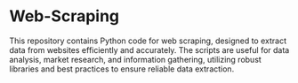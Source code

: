 # Web-Scraping
This repository contains Python code for web scraping, designed to extract data from websites efficiently and accurately. The scripts are useful for data analysis, market research, and information gathering, utilizing robust libraries and best practices to ensure reliable data extraction.
